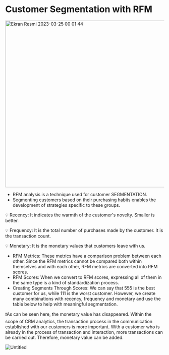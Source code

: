# **Customer Segmentation with RFM**

<img width="529" alt="Ekran Resmi 2023-03-25 00 01 44" src="https://user-images.githubusercontent.com/64617036/227640050-350dee7f-ddf9-41df-b9fc-58e2cb63f7e6.png">


* RFM analysis is a technique used for customer SEGMENTATION.
* Segmenting customers based on their purchasing habits enables the development of strategies specific to these groups.

 💡 Recency: It indicates the warmth of the customer's novelty. Smaller is better. 
 
 💡 Frequency: It is the total number of purchases made by the customer. It is the transaction count. 
 
 💡 Monetary: It is the monetary values that customers leave with us. 
* RFM Metrics: These metrics have a comparison problem between each other. Since the RFM metrics cannot be compared both within themselves and with each other, RFM metrics are converted into RFM scores.
* RFM Scores: When we convert to RFM scores, expressing all of them in the same type is a kind of standardization process. 
* Creating Segments Through Scores: We can say that 555 is the best customer for us, while 111 is the worst customer. However, we create many combinations with recency, frequency and monetary and use the table below to help with meaningful segmentation. 

❗️As can be seen here, the monetary value has disappeared. Within the scope of CRM analytics, the transaction process in the communication established with our customers is more important. With a customer who is already in the process of transaction and interaction, more transactions can be carried out. Therefore, monetary value can be added.

![Untitled](https://user-images.githubusercontent.com/64617036/227639506-d9d893d1-ec3f-4c10-9cf1-d52bc23ac58c.png)
